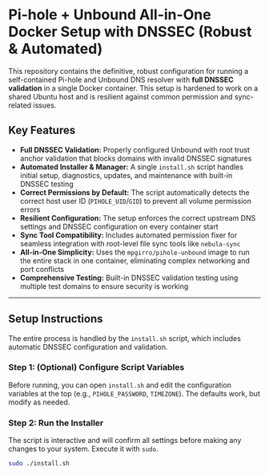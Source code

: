 # Pi-hole + Unbound All-in-One Docker Setup with DNSSEC (Robust & Automated)

This repository contains the definitive, robust configuration for running a self-contained Pi-hole and Unbound DNS resolver with **full DNSSEC validation** in a single Docker container. This setup is hardened to work on a shared Ubuntu host and is resilient against common permission and sync-related issues.

## Key Features

*   **Full DNSSEC Validation:** Properly configured Unbound with root trust anchor validation that blocks domains with invalid DNSSEC signatures
*   **Automated Installer & Manager:** A single `install.sh` script handles initial setup, diagnostics, updates, and maintenance with built-in DNSSEC testing
*   **Correct Permissions by Default:** The script automatically detects the correct host user ID (`PIHOLE_UID`/`GID`) to prevent all volume permission errors
*   **Resilient Configuration:** The setup enforces the correct upstream DNS settings and DNSSEC configuration on every container start
*   **Sync Tool Compatibility:** Includes automated permission fixer for seamless integration with root-level file sync tools like `nebula-sync`
*   **All-in-One Simplicity:** Uses the `mpgirro/pihole-unbound` image to run the entire stack in one container, eliminating complex networking and port conflicts
*   **Comprehensive Testing:** Built-in DNSSEC validation testing using multiple test domains to ensure security is working

---

## Setup Instructions

The entire process is handled by the `install.sh` script, which includes automatic DNSSEC configuration and validation.

### Step 1: (Optional) Configure Script Variables
Before running, you can open `install.sh` and edit the configuration variables at the top (e.g., `PIHOLE_PASSWORD`, `TIMEZONE`).
The defaults work, but modify as needed.

### Step 2: Run the Installer
The script is interactive and will confirm all settings before making any changes to your system. Execute it with `sudo`.

```bash
sudo ./install.sh
